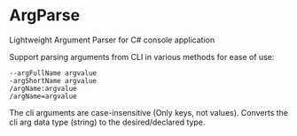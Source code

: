 # ArgParse
Lightweight Argument Parser for C# console application

Support parsing arguments from CLI in various methods for ease of use:
```
--argFullName argvalue
-argShortName argvalue
/argName:argvalue
/argName=argvalue
```

The cli arguments are case-insensitive (Only keys, not values).
Converts the cli arg data type (string) to the desired/declared type.

